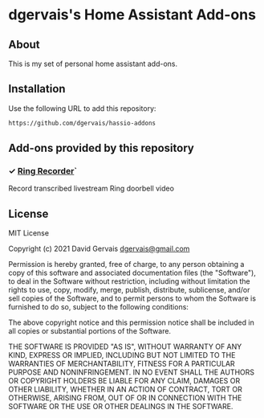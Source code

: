 # dgervais's Home Assistant Add-ons

## About

This is my set of personal home assistant add-ons.

## Installation

Use the following URL to add this repository:

```txt
https://github.com/dgervais/hassio-addons
```

## Add-ons provided by this repository

### &#10003; [Ring Recorder](https://github.com/dgervais/hassio-addons/ring_recorder)`

Record transcribed livestream Ring doorbell video

## License

MIT License

Copyright (c) 2021 David Gervais <dgervais@gmail.com>

Permission is hereby granted, free of charge, to any person obtaining a copy
of this software and associated documentation files (the "Software"), to deal
in the Software without restriction, including without limitation the rights
to use, copy, modify, merge, publish, distribute, sublicense, and/or sell
copies of the Software, and to permit persons to whom the Software is
furnished to do so, subject to the following conditions:

The above copyright notice and this permission notice shall be included in all
copies or substantial portions of the Software.

THE SOFTWARE IS PROVIDED "AS IS", WITHOUT WARRANTY OF ANY KIND, EXPRESS OR
IMPLIED, INCLUDING BUT NOT LIMITED TO THE WARRANTIES OF MERCHANTABILITY,
FITNESS FOR A PARTICULAR PURPOSE AND NONINFRINGEMENT. IN NO EVENT SHALL THE
AUTHORS OR COPYRIGHT HOLDERS BE LIABLE FOR ANY CLAIM, DAMAGES OR OTHER
LIABILITY, WHETHER IN AN ACTION OF CONTRACT, TORT OR OTHERWISE, ARISING FROM,
OUT OF OR IN CONNECTION WITH THE SOFTWARE OR THE USE OR OTHER DEALINGS IN THE
SOFTWARE.
